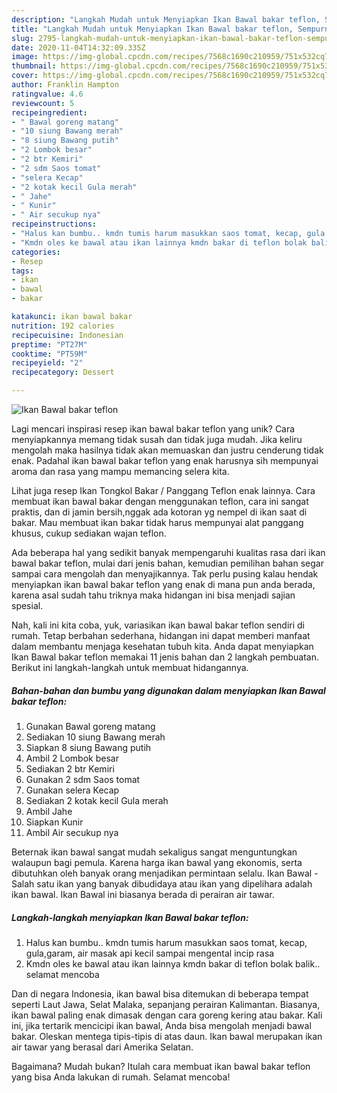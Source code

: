 ```yaml
---
description: "Langkah Mudah untuk Menyiapkan Ikan Bawal bakar teflon, Sempurna"
title: "Langkah Mudah untuk Menyiapkan Ikan Bawal bakar teflon, Sempurna"
slug: 2795-langkah-mudah-untuk-menyiapkan-ikan-bawal-bakar-teflon-sempurna
date: 2020-11-04T14:32:09.335Z
image: https://img-global.cpcdn.com/recipes/7568c1690c210959/751x532cq70/ikan-bawal-bakar-teflon-foto-resep-utama.jpg
thumbnail: https://img-global.cpcdn.com/recipes/7568c1690c210959/751x532cq70/ikan-bawal-bakar-teflon-foto-resep-utama.jpg
cover: https://img-global.cpcdn.com/recipes/7568c1690c210959/751x532cq70/ikan-bawal-bakar-teflon-foto-resep-utama.jpg
author: Franklin Hampton
ratingvalue: 4.6
reviewcount: 5
recipeingredient:
- " Bawal goreng matang"
- "10 siung Bawang merah"
- "8 siung Bawang putih"
- "2 Lombok besar"
- "2 btr Kemiri"
- "2 sdm Saos tomat"
- "selera Kecap"
- "2 kotak kecil Gula merah"
- " Jahe"
- " Kunir"
- " Air secukup nya"
recipeinstructions:
- "Halus kan bumbu.. kmdn tumis harum masukkan saos tomat, kecap, gula,garam, air masak api kecil sampai mengental incip rasa"
- "Kmdn oles ke bawal atau ikan lainnya kmdn bakar di teflon bolak balik.. selamat mencoba"
categories:
- Resep
tags:
- ikan
- bawal
- bakar

katakunci: ikan bawal bakar 
nutrition: 192 calories
recipecuisine: Indonesian
preptime: "PT27M"
cooktime: "PT59M"
recipeyield: "2"
recipecategory: Dessert

---
```



![Ikan Bawal bakar teflon](https://img-global.cpcdn.com/recipes/7568c1690c210959/751x532cq70/ikan-bawal-bakar-teflon-foto-resep-utama.jpg)

Lagi mencari inspirasi resep ikan bawal bakar teflon yang unik? Cara menyiapkannya memang tidak susah dan tidak juga mudah. Jika keliru mengolah maka hasilnya tidak akan memuaskan dan justru cenderung tidak enak. Padahal ikan bawal bakar teflon yang enak harusnya sih mempunyai aroma dan rasa yang mampu memancing selera kita.

Lihat juga resep Ikan Tongkol Bakar / Panggang Teflon enak lainnya. Cara membuat ikan bawal bakar dengan menggunakan teflon, cara ini sangat praktis, dan di jamin bersih,nggak ada kotoran yg nempel di ikan saat di bakar. Mau membuat ikan bakar tidak harus mempunyai alat panggang khusus, cukup sediakan wajan teflon.

Ada beberapa hal yang sedikit banyak mempengaruhi kualitas rasa dari ikan bawal bakar teflon, mulai dari jenis bahan, kemudian pemilihan bahan segar sampai cara mengolah dan menyajikannya. Tak perlu pusing kalau hendak menyiapkan ikan bawal bakar teflon yang enak di mana pun anda berada, karena asal sudah tahu triknya maka hidangan ini bisa menjadi sajian spesial.


Nah, kali ini kita coba, yuk, variasikan ikan bawal bakar teflon sendiri di rumah. Tetap berbahan sederhana, hidangan ini dapat memberi manfaat dalam membantu menjaga kesehatan tubuh kita. Anda dapat menyiapkan Ikan Bawal bakar teflon memakai 11 jenis bahan dan 2 langkah pembuatan. Berikut ini langkah-langkah untuk membuat hidangannya.

<!--inarticleads1-->

##### Bahan-bahan dan bumbu yang digunakan dalam menyiapkan Ikan Bawal bakar teflon:

1. Gunakan  Bawal goreng matang
1. Sediakan 10 siung Bawang merah
1. Siapkan 8 siung Bawang putih
1. Ambil 2 Lombok besar
1. Sediakan 2 btr Kemiri
1. Gunakan 2 sdm Saos tomat
1. Gunakan selera Kecap
1. Sediakan 2 kotak kecil Gula merah
1. Ambil  Jahe
1. Siapkan  Kunir
1. Ambil  Air secukup nya


Beternak ikan bawal sangat mudah sekaligus sangat menguntungkan walaupun bagi pemula. Karena harga ikan bawal yang ekonomis, serta dibutuhkan oleh banyak orang menjadikan permintaan selalu. Ikan Bawal - Salah satu ikan yang banyak dibudidaya atau ikan yang dipelihara adalah ikan bawal. Ikan Bawal ini biasanya berada di perairan air tawar. 

<!--inarticleads2-->

##### Langkah-langkah menyiapkan Ikan Bawal bakar teflon:

1. Halus kan bumbu.. kmdn tumis harum masukkan saos tomat, kecap, gula,garam, air masak api kecil sampai mengental incip rasa
1. Kmdn oles ke bawal atau ikan lainnya kmdn bakar di teflon bolak balik.. selamat mencoba


Dan di negara Indonesia, ikan bawal bisa ditemukan di beberapa tempat seperti Laut Jawa, Selat Malaka, sepanjang perairan Kalimantan. Biasanya, ikan bawal paling enak dimasak dengan cara goreng kering atau bakar. Kali ini, jika tertarik mencicipi ikan bawal, Anda bisa mengolah menjadi bawal bakar. Oleskan mentega tipis-tipis di atas daun. Ikan bawal merupakan ikan air tawar yang berasal dari Amerika Selatan. 

Bagaimana? Mudah bukan? Itulah cara membuat ikan bawal bakar teflon yang bisa Anda lakukan di rumah. Selamat mencoba!
